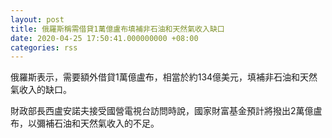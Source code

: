 ```yaml
---
layout: post
title: 俄羅斯稱需借貸1萬億盧布填補非石油和天然氣收入缺口
date: 2020-04-25 17:50:41.000000000 +08:00
categories: rss
---
```


俄羅斯表示，需要額外借貸1萬億盧布，相當於約134億美元，填補非石油和天然氣收入的缺口。

財政部長西盧安諾夫接受國營電視台訪問時說，國家財富基金預計將撥出2萬億盧布，以彌補石油和天然氣收入的不足。
